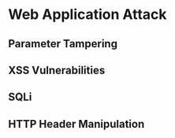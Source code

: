 # Web Application Attack

## Parameter Tampering

## XSS Vulnerabilities

## SQLi

## HTTP Header Manipulation
